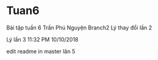 # Tuan6
Bài tập tuần 6
Trần Phú Nguyện
Branch2
Lý thay đổi lần 2

Lý lần 3 11:32 PM 10/10/2018

edit readme in master lân 5
